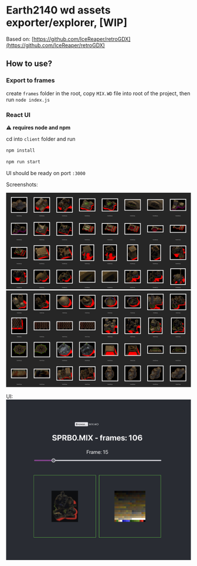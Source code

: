 # Earth2140 wd assets exporter/explorer, [WIP]

Based on: [https://github.com/IceReaper/retroGDX](https://github.com/IceReaper/retroGDX) 

## How to use?

### Export to frames
create `frames` folder in the root,
copy `MIX.WD` file into root of the project,
then run `node index.js`

### React UI

⚠️ **requires node and npm**

cd into `client` folder and run
```bash
npm install
```

```bash
npm run start
```

UI should be ready on port `:3000`

Screenshots:

![generated frames 1](https://raw.githubusercontent.com/Krol22/wd2140/master/screenshots/gen1.png)
![generated frames 2](https://raw.githubusercontent.com/Krol22/wd2140/master/screenshots/gen2.png)

UI:
![react ui](https://raw.githubusercontent.com/Krol22/wd2140/master/screenshots/ui.png)


